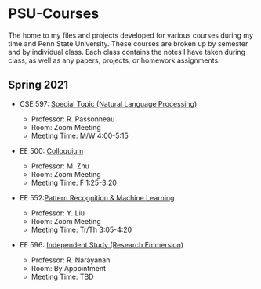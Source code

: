 # PSU-Courses
The home to my files and projects developed for various courses during my time and Penn State University. These courses are broken up by semester and by individual class. Each class contains the notes I have taken during class, as well as any papers, projects, or homework assignments.

## Spring 2021
* CSE 597: [Special Topic (Natural Language Processing)](https://github.com/jzaunegger/PSU-Courses/tree/master/Spring-2021/CSE-597)
  * Professor: R. Passonneau
  * Room: Zoom Meeting
  * Meeting Time: M/W 4:00-5:15 
  
* EE 500: [Colloquium](https://github.com/jzaunegger/PSU-Courses/tree/master/Spring-2021/EE-550)
  * Professor: M. Zhu
  * Room: Zoom Meeting
  * Meeting Time: F 1:25-3:20
  
* EE 552:[Pattern Recognition & Machine Learning](https://github.com/jzaunegger/PSU-Courses/tree/master/Spring-2021/EE-552)
  * Professor: Y. Liu
  * Room: Zoom Meeting
  * Meeting Time: Tr/Th 3:05-4:20
  
* EE 596: [Independent Study (Research Emmersion)](https://github.com/jzaunegger/PSU-Courses/tree/master/Spring-2021/EE-596)
  * Professor: R. Narayanan
  * Room: By Appointment
  * Meeting Time: TBD
